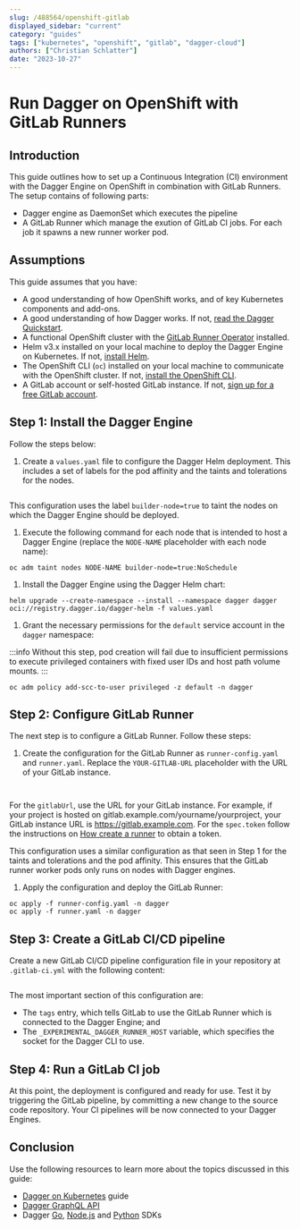 ```yaml
---
slug: /488564/openshift-gitlab
displayed_sidebar: "current"
category: "guides"
tags: ["kubernetes", "openshift", "gitlab", "dagger-cloud"]
authors: ["Christian Schlatter"]
date: "2023-10-27"
---
```


# Run Dagger on OpenShift with GitLab Runners

## Introduction

This guide outlines how to set up a Continuous Integration (CI) environment with the Dagger Engine on OpenShift in combination with GitLab Runners. The setup contains of following parts:

* Dagger engine as DaemonSet which executes the pipeline
* A GitLab Runner which manage the exution of GitLab CI jobs. For each job it spawns a new runner worker pod.

## Assumptions

This guide assumes that you have:

- A good understanding of how OpenShift works, and of key Kubernetes components and add-ons.
- A good understanding of how Dagger works. If not, [read the Dagger Quickstart](../quickstart/index.mdx).
- A functional OpenShift cluster with the [GitLab Runner Operator](https://docs.gitlab.com/runner/install/operator.html) installed.
- Helm v3.x installed on your local machine to deploy the Dagger Engine on Kubernetes. If not, [install Helm](https://helm.sh/docs/intro/install/).
- The OpenShift CLI (`oc`) installed on your local machine to communicate with the OpenShift cluster. If not, [install the OpenShift CLI](https://docs.openshift.com/container-platform/4.13/cli_reference/openshift_cli/getting-started-cli.html).
- A GitLab account or self-hosted GitLab instance. If not, [sign up for a free GitLab account](https://gitlab.com/signup).

## Step 1: Install the Dagger Engine

Follow the steps below:

1. Create a `values.yaml` file to configure the Dagger Helm deployment. This includes a set of labels for the pod affinity and the taints and tolerations for the nodes.

  ```yaml file=./snippets/openshift-gitlab/values.yaml
  ```

  This configuration uses the label `builder-node=true` to taint the nodes on which the Dagger Engine should be deployed.

1. Execute the following command for each node that is intended to host a Dagger Engine (replace the `NODE-NAME` placeholder with each node name):

  ```shell
  oc adm taint nodes NODE-NAME builder-node=true:NoSchedule
  ```

1. Install the Dagger Engine using the Dagger Helm chart:

  ```shell
  helm upgrade --create-namespace --install --namespace dagger dagger oci://registry.dagger.io/dagger-helm -f values.yaml
  ```

1. Grant the necessary permissions for the `default` service account in the `dagger` namespace:

  :::info
  Without this step, pod creation will fail due to insufficient permissions to execute privileged containers with fixed user IDs and host path volume mounts.
  :::

  ```shell
  oc adm policy add-scc-to-user privileged -z default -n dagger
  ```

## Step 2: Configure GitLab Runner

The next step is to configure a GitLab Runner. Follow these steps:

1. Create the configuration for the GitLab Runner as `runner-config.yaml` and `runner.yaml`. Replace the `YOUR-GITLAB-URL` placeholder with the URL of your GitLab instance.

  ```yaml title=runner-config.yaml file=./snippets/openshift-gitlab/runner-config.yaml
  ```

  ```yaml title=runner.yaml file=./snippets/openshift-gitlab/runner.yaml
  ```
For the `gitlabUrl`, use the URL for your GitLab instance. For example, if your project is hosted on gitlab.example.com/yourname/yourproject, your GitLab instance URL is https://gitlab.example.com.
For the `spec.token` follow the instructions on [How create a runner](https://docs.gitlab.com/ee/ci/runners/runners_scope.html#create-a-shared-runner-with-a-runner-authentication-token) to obtain a token.

  This configuration uses a similar configuration as that seen in Step 1 for the taints and tolerations and the pod affinity. This ensures that the GitLab runner worker pods only runs on nodes with Dagger engines.

1. Apply the configuration and deploy the GitLab Runner:

  ```shell
  oc apply -f runner-config.yaml -n dagger
  oc apply -f runner.yaml -n dagger
  ```

## Step 3: Create a GitLab CI/CD pipeline

Create a new GitLab CI/CD pipeline configuration file in your repository at `.gitlab-ci.yml` with the following content:

```yaml title=.gitlab-ci.yml file=./snippets/openshift-gitlab/.gitlab-ci.yml
```

The most important section of this configuration are:

- The `tags` entry, which tells GitLab to use the GitLab Runner which is connected to the Dagger Engine; and
- The `_EXPERIMENTAL_DAGGER_RUNNER_HOST` variable, which specifies the socket for the Dagger CLI to use.

## Step 4: Run a GitLab CI job

At this point, the deployment is configured and ready for use. Test it by triggering the GitLab pipeline, by committing a new change to the source code repository. Your CI pipelines will be now connected to your Dagger Engines.

## Conclusion

Use the following resources to learn more about the topics discussed in this guide:

- [Dagger on Kubernetes](./194031-kubernetes.md) guide
- [Dagger GraphQL API](https://docs.dagger.io/api/975146/concepts)
- Dagger [Go](https://docs.dagger.io/sdk/go), [Node.js](https://docs.dagger.io/sdk/nodejs) and [Python](https://docs.dagger.io/sdk/python) SDKs
